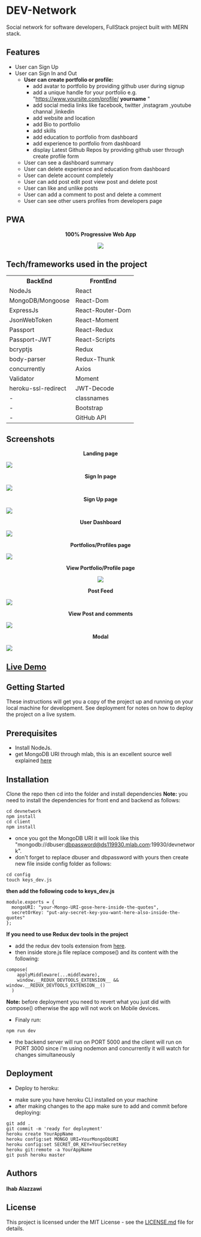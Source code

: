 # DEV-Network
Social network for software developers, FullStack project built with MERN stack.

## Features
- User can Sign Up
- User can Sign In and Out
    - **User can create portfolio or profile:**
       - add avatar to portfolio by providing github user during signup
       - add a unique handle for your portfolio e.g. "https://www.yoursite.com/profile/ **yourname** " 
       - add social media links like facebook, twitter ,instagram ,youtube channal ,linkedin
       - add website and location
       - add Bio to portfolio
       - add skills
       - add education to portfolio from dashboard
       - add experience to portfolio from dashboard
       - display Latest Github Repos by providing github user through create profile form
  - User can see a dashboard summary
  - User can delete experience and education from dashboard
  - User can delete account completely
  - User can add post edit post view post and delete post
  - User can like and unlike posts
  - User can add a comment to post and delete a comment
  - User can see other users profiles from developers page

## PWA

<strong><p align="center">100% Progressive Web App</p></strong>
<p align="center">
  <img src="https://github.com/Ihab-alazzawi/exit-modal/blob/master/folder/ezgif.com-crop.gif">
</p>

## Tech/frameworks used in the project
<table>
  <tr>
    <th>BackEnd</th>
    <th>FrontEnd</th>
  </tr>
  <tr>
    <td>NodeJs</td>
    <td>React</td>
  </tr>
  <tr>
    <td>MongoDB/Mongoose</td>
    <td>React-Dom</td>
  </tr>
    <tr>
    <td>ExpressJs</td>
    <td>React-Router-Dom</td>
  </tr>
    <tr>
    <td>JsonWebToken</td>
    <td>React-Moment</td>
  </tr>
    <tr>
    <td>Passport</td>
    <td>React-Redux</td>
  </tr>
    <tr>
    <td>Passport-JWT</td>
    <td>React-Scripts</td>
  </tr>
    <tr>
    <td>bcryptjs</td>
    <td>Redux</td>
  </tr>
    <tr>
    <td>body-parser</td>
    <td>Redux-Thunk</td>
  </tr>
    <tr>
    <td>concurrently</td>
    <td>Axios</td>
  </tr>
    <tr>
    <td>Validator</td>
    <td>Moment</td>
  </tr>
    <tr>
     <td>heroku-ssl-redirect</td>
     <td>JWT-Decode</td>
    </tr>
    <tr>
     <td>-</td>
     <td>classnames</td>
    </tr>
     <tr>
     <td>-</td>
     <td>Bootstrap</td>
    </tr>
     <tr>
     <td>-</td>
     <td>GitHub API</td>
    </tr>
</table>

## Screenshots
<strong><p align="center">Landing page</p></strong>
<kbd align="center">
  <img src="https://github.com/Ihab-alazzawi/exit-modal/blob/master/folder/landing.png">
</kbd>

<strong><p align="center">Sign In page</p></strong>
<kbd align="center">
  <img src="https://github.com/Ihab-alazzawi/exit-modal/blob/master/folder/sign-in.png">
</kbd>

<strong><p align="center">Sign Up page</p></strong>
<kbd align="center">
  <img src="https://github.com/Ihab-alazzawi/exit-modal/blob/master/folder/sign-up.png">
</kbd>

<strong><p align="center">User Dashboard</p></strong>
<kbd align="center">
  <img src="https://github.com/Ihab-alazzawi/exit-modal/blob/master/folder/dashboard.png">
</kbd>

<strong><p align="center">Portfolios/Profiles page</p></strong>
<kbd align="center">
  <img src="https://github.com/Ihab-alazzawi/exit-modal/blob/master/folder/profiles.png">
</kbd>

<strong><p align="center">View Portfolio/Profile page</p></strong>
<p align="center"><kbd>
  <img src="https://github.com/Ihab-alazzawi/exit-modal/blob/master/folder/profile.png">
</kbd></p>

<strong><p align="center">Post Feed</p></strong>
<kbd align="center">
  <img src="https://github.com/Ihab-alazzawi/exit-modal/blob/master/folder/post-feed.png">
</kbd>

<strong><p align="center">View Post and comments</p></strong>
<kbd align="center">
  <img src="https://github.com/Ihab-alazzawi/exit-modal/blob/master/folder/post-and-comments.png">
</kbd>

<strong><p align="center">Modal</p></strong>
<kbd align="center">
  <img src="https://github.com/Ihab-alazzawi/exit-modal/blob/master/folder/modal.png">
</kbd>

## [Live Demo](https://dnetwork.herokuapp.com)
## Getting Started
These instructions will get you a copy of the project up and running on your local machine for development.
See deployment for notes on how to deploy the project on a live system.

## Prerequisites
- Install NodeJs.
- get MongoDB URI through mlab, this is an excellent source well explained [here](http://fredrik.anderzon.se/2017/01/17/setting-up-a-free-mongodb-database-on-mlab-and-connecting-to-it-with-node-js/)
  
## Installation

Clone the repo then cd into the folder and install dependencies
**Note:** you need to install the dependencies for front end and backend as follows:
```
cd devnetwork
npm install
cd client
npm install
```
- once you got the MongoDB URI it will look like this "mongodb://dbuser:dbpassword@ds119930.mlab.com:19930/devnetwork".
- don't forget to replace dbuser and dbpassword with yours then create new file inside config folder as follows:

```
cd config
touch keys_dev.js
```

**then add the following code to keys_dev.js**

```
module.exports = {
  mongoURI: "your-Mongo-URI-gose-here-inside-the-quotes",
  secretOrKey: "put-any-secret-key-you-want-here-also-inside-the-quotes"
};
```
**If you need to use Redux dev tools in the project**
- add the redux dev tools extension from [here](https://chrome.google.com/webstore/detail/redux-devtools/lmhkpmbekcpmknklioeibfkpmmfibljd?hl=en).
- then inside store.js file replace compose() and its content with the following:

```
compose(
    applyMiddleware(...middleware),
    window.__REDUX_DEVTOOLS_EXTENSION__ && window.__REDUX_DEVTOOLS_EXTENSION__()
  )
  ```
**Note:** before deployment you need to revert what you just did with compose() otherwise the app will not work on Mobile devices.
* Finaly run:
```
npm run dev
```
- the backend server will run on PORT 5000 and the client will run on PORT 3000 since i'm using nodemon and concurrently it will watch for changes simultaneously
## Deployment
* Deploy to heroku:
- make sure you have heroku CLI installed on your machine
- after making changes to the app make sure to add and commit before deploying:
```
git add .
git commit -m 'ready for deployment'
heroku create YourAppName
heroku config:set MONGO_URI=YourMongoDbURI
heroku config:set SECRET_OR_KEY=YourSecretKey
heroku git:remote -a YourAppName
git push heroku master
```
## Authors
#### Ihab Alazzawi

## License
This project is licensed under the MIT License - see the [LICENSE.md](/LICENSE) file for details.
